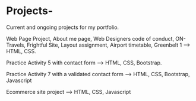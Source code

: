 # Projects-

Current and ongoing projects for my portfolio. 

Web Page Project, About me page, Web Designers code of conduct, ON-Travels, Frightful Site, Layout assignment, Airport timetable, Greenbelt 1 --> HTML, CSS.

Practice Activity 5 with contact form --> HTML, CSS, Bootstrap.

Practice Activity 7 with a validated contact form --> HTML, CSS, Bootstrap, Javascript

Ecommerce site project --> HTML, CSS, Javascript 

